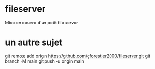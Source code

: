 # fileserver
Mise en oeuvre d'un petit file server

# un autre sujet
git remote add origin https://github.com/gforestier2000/fileserver.git
git branch -M main
git push -u origin main
